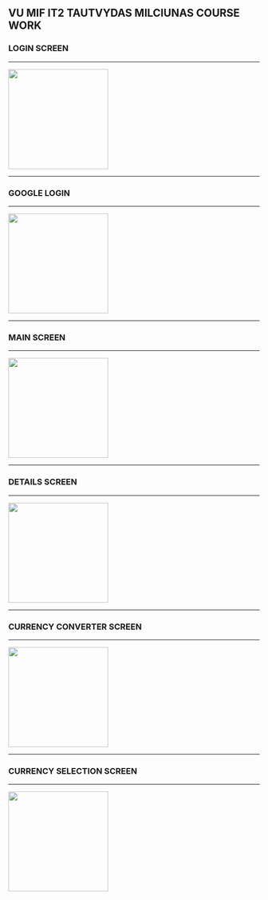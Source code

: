 ## VU MIF IT2 TAUTVYDAS MILCIUNAS COURSE WORK
### LOGIN SCREEN
----
<img src="https://i.gyazo.com/d24e029b0c76f6918f4110ac9fcdd3f3.png" width="200">

----
### GOOGLE LOGIN
----
<img src="https://i.gyazo.com/d79e1b59b6b450913afd1822d90dc86d.png" width="200">

----
### MAIN SCREEN
----
<img src="https://i.gyazo.com/c8809dbb124e1bd59f173829edef9958.png" width="200">

----
### DETAILS SCREEN
----
<img src="https://i.gyazo.com/bb8102ed5f6034d69d0803523963de16.png" width="200">

----
### CURRENCY CONVERTER SCREEN
----
<img src="https://i.gyazo.com/48a5b2fae123fd09a3e702771f4edf11.png" width="200">

----
### CURRENCY SELECTION SCREEN
----
<img src="https://i.gyazo.com/7206011d07e6993609e083d9fd907c0f.png" width="200">
